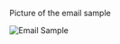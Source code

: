 Picture of the email sample 

![Email Sample](https://user-images.githubusercontent.com/83411128/193395774-4cae9771-72f0-491d-904a-9a844913bb72.png)
